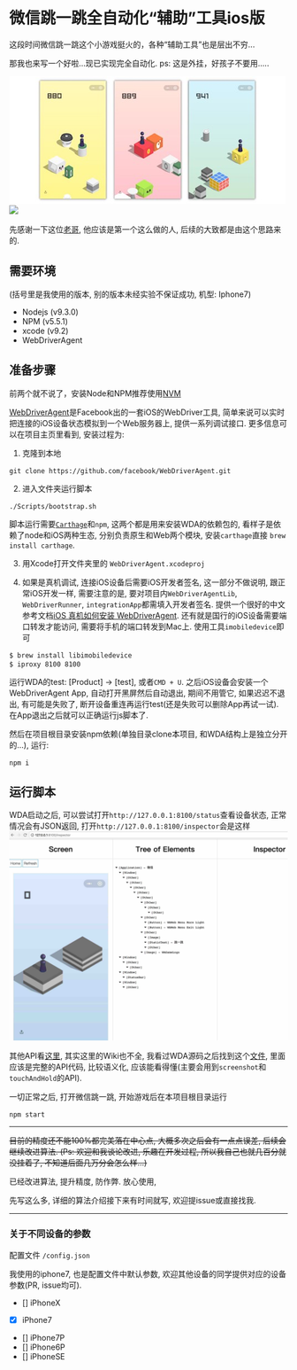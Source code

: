 # 微信跳一跳全自动化“辅助”工具ios版

这段时间微信跳一跳这个小游戏挺火的，各种“辅助工具”也是层出不穷...


那我也来写一个好啦...现已实现完全自动化. ps: 这是外挂，好孩子不要用.....


![](./demo.jpg)
![](./jump1.gif)


先感谢一下这位[老哥](https://zhuanlan.zhihu.com/p/32452473), 他应该是第一个这么做的人, 后续的大致都是由这个思路来的.




## 需要环境
(括号里是我使用的版本, 别的版本未经实验不保证成功, 机型: Iphone7)
- Nodejs (v9.3.0)
- NPM (v5.5.1)
- xcode (v9.2)
- WebDriverAgent


## 准备步骤
前两个就不说了，安装Node和NPM推荐使用[NVM](https://github.com/creationix/nvm)


[WebDriverAgent](https://github.com/facebook/WebDriverAgent)是Facebook出的一套iOS的WebDriver工具, 简单来说可以实时把连接的iOS设备状态模拟到一个Web服务器上, 提供一系列调试接口. 更多信息可以在项目主页里看到, 安装过程为:
1. 克隆到本地
```
git clone https://github.com/facebook/WebDriverAgent.git
```
2. 进入文件夹运行脚本
```
./Scripts/bootstrap.sh
```
脚本运行需要[`Carthage`](https://github.com/Carthage/Carthage)和`npm`, 这两个都是用来安装WDA的依赖包的, 看样子是依赖了node和iOS两种生态, 分别负责原生和Web两个模块, 安装`carthage`直接 `brew install carthage`.


3. 用Xcode打开文件夹里的 `WebDriverAgent.xcodeproj`


4. 如果是真机调试, 连接iOS设备后需要iOS开发者签名, 这一部分不做说明, 跟正常iOS开发一样, 需要注意的是, 要对项目内`WebDriverAgentLib`, `WebDriverRunner`, `integrationApp`都需填入开发者签名. 提供一个很好的中文参考文档[iOS 真机如何安装 WebDriverAgent](https://testerhome.com/topics/7220). 还有就是国行的iOS设备需要端口转发才能访问, 需要将手机的端口转发到Mac上. 使用工具`imobiledevice`即可
```
$ brew install libimobiledevice
$ iproxy 8100 8100
```


运行WDA的test: [Product] -> [test], 或者`CMD + U`. 之后iOS设备会安装一个WebDriverAgent App, 自动打开黑屏然后自动退出, 期间不用管它, 如果迟迟不退出, 有可能是失败了, 断开设备重连再运行test(还是失败可以删除App再试一试). 在App退出之后就可以正确运行js脚本了.


然后在项目根目录安装npm依赖(单独目录clone本项目, 和WDA结构上是独立分开的...), 运行:
```
npm i
```


## 运行脚本
WDA启动之后, 可以尝试打开`http://127.0.0.1:8100/status`查看设备状态, 正常情况会有JSON返回, 打开`http://127.0.0.1:8100/inspector`会是这样
![](./inspec.jpg)


其他API看[这里](https://github.com/facebook/WebDriverAgent/wiki/Queries), 其实这里的Wiki也不全, 我看过WDA源码之后找到这个[文件](https://github.com/facebook/WebDriverAgent/blob/master/WebDriverAgentLib/Commands/FBElementCommands.m#L60), 里面应该是完整的API代码, 比较语义化, 应该能看得懂(主要会用到`screenshot`和`touchAndHold`的API).


一切正常之后, 打开微信跳一跳, 开始游戏后在本项目根目录运行
```
npm start
```


---

~~目前的精度还不能100%都完美落在中心点, 大概多次之后会有一点点误差, 后续会继续改进算法. (Ps: 欢迎和我谈论改进, 乐趣在开发过程, 所以我自己也就几百分就没挂着了, 不知道后面几万分会怎么样...)~~

已经改进算法, 提升精度, 防作弊. 放心使用,

先写这么多, 详细的算法介绍接下来有时间就写, 欢迎提issue或直接找我.

---

### 关于不同设备的参数

配置文件 `/config.json`

我使用的iphone7, 也是配置文件中默认参数, 欢迎其他设备的同学提供对应的设备参数(PR, issue均可).

- [] iPhoneX
- [X] iPhone7
- [] iPhone7P
- [] iPhone6P
- [] iPhoneSE
